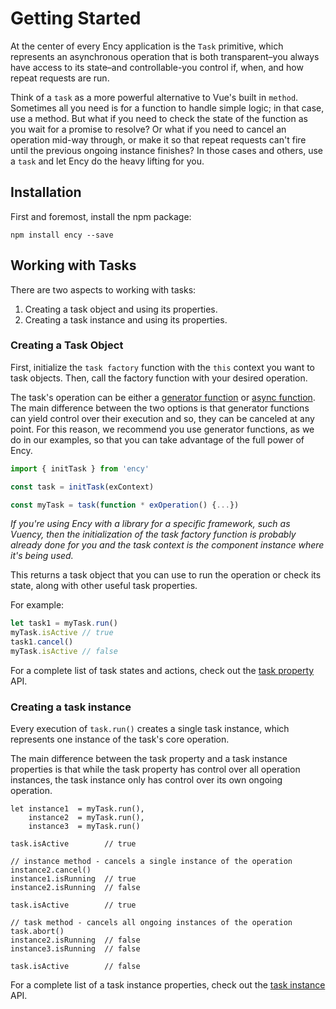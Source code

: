 # Getting Started

At the center of every Ency application is the `Task` primitive, which represents an asynchronous operation that is both transparent–you always have access to its state–and controllable-you control if, when, and how repeat requests are run.

Think of a `task` as a more powerful alternative to Vue's built in `method`. Sometimes all you need is for a function to handle simple logic; in that case, use a method. But what if you need to check the state of the function as you wait for a promise to resolve? Or what if you need to cancel an operation mid-way through, or make it so that repeat requests can't fire until the previous ongoing instance finishes? In those cases and others, use a `task` and let Ency do the heavy lifting for you.

## Installation

First and foremost, install the npm package:

`npm install ency --save`


## Working with Tasks

There are two aspects to working with tasks:

1. Creating a task object and using its properties.
2. Creating a task instance and using its properties.

### Creating a Task Object

First, initialize the `task factory` function with the `this` context
you want to task objects. Then, call the factory function with your desired operation.

The task's operation can be either a [generator function](https://developer.mozilla.org/en-US/docs/Web/JavaScript/Reference/Statements/function) or [async function](https://developer.mozilla.org/en-US/docs/Web/JavaScript/Reference/Statements/async_function). The main difference between the two options is that generator functions can yield control over their execution and so, they can be canceled at any point. For this reason, we recommend you use generator functions, as we do in our examples, so that you can take advantage of the full power of Ency.

```js
import { initTask } from 'ency'

const task = initTask(exContext)

const myTask = task(function * exOperation() {...})

```

*If you're using Ency with a library for a specific framework, such as Vuency, then the initialization of the task factory function is probably already done for you and the task context is the component instance where it's being used.*

This returns a task object that you can use to run the operation or check its state, along with other useful task properties.

For example:

```js
let task1 = myTask.run()
myTask.isActive // true
task1.cancel()
myTask.isActive // false
```

For a complete list of task states and actions, check out the [task property](/guide/task-property) API.

### Creating a task instance

Every execution of `task.run()` creates a single task instance, which represents one instance of the task's core operation.

The main difference between the task property and a task instance properties is that while the task property has control over all operation instances, the task instance only has control over its own ongoing operation.

```
let instance1  = myTask.run(),
    instance2  = myTask.run(),
    instance3  = myTask.run()

task.isActive        // true

// instance method - cancels a single instance of the operation
instance2.cancel()  
instance1.isRunning  // true
instance2.isRunning  // false

task.isActive        // true

// task method - cancels all ongoing instances of the operation
task.abort()
instance2.isRunning  // false
instance3.isRunning  // false

task.isActive        // false
```

For a complete list of a task instance properties, check out the [task instance](/guide/task-instance) API.
